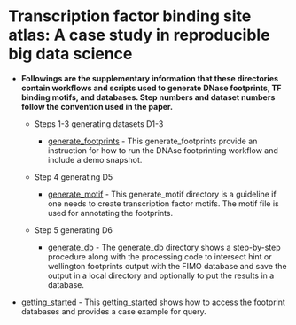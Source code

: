 # Transcription factor binding site atlas: A case study in reproducible big data science

- **Followings are the supplementary information that these directories contain workflows and scripts used to generate DNase footprints, TF binding motifs, and databases. Step numbers and dataset numbers follow the convention used in the paper.**


   - Steps 1-3 generating datasets D1-3
     - [generate_footprints](https://github.com/globusgenomics/genomics-footprint/tree/master/generate_footprints) - This generate_footprints provide an instruction for how to run the DNAse footprinting workflow and include a demo snapshot.

   - Step 4 generating D5
     - [generate_motif](https://github.com/globusgenomics/genomics-footprint/tree/master/generate_motif) - This generate_motif directory is a guideline if one needs to create transcription factor motifs. The motif file is used for annotating  the footprints.

   - Step 5 generating D6
     - [generate_db](https://github.com/globusgenomics/genomics-footprint/tree/master/generate_db) - The generate_db directory shows a step-by-step procedure along with the processing code to intersect hint or wellington footprints output with the FIMO database and save the output in a local directory and optionally to put the results in a database.
     
- [getting_started](https://github.com/globusgenomics/genomics-footprint/tree/master/getting_started) - This getting_started shows how to access the footprint databases and provides a case example for query.
